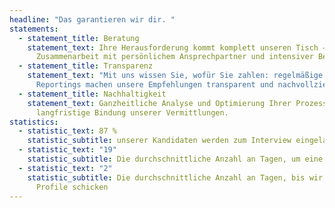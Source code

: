 ```yaml
---
headline: "Das garantieren wir dir. "
statements:
  - statement_title: Beratung
    statement_text: Ihre Herausforderung kommt komplett unseren Tisch – enge
      Zusammenarbeit mit persönlichem Ansprechpartner und intensiver Beratung.
  - statement_title: Transparenz
    statement_text: "Mit uns wissen Sie, wofür Sie zahlen: regelmäßige Meetings und
      Reportings machen unsere Empfehlungen transparent und nachvollziehbar."
  - statement_title: Nachhaltigkeit
    statement_text: Ganzheitliche Analyse und Optimierung Ihrer Prozesse für eine
      langfristige Bindung unserer Vermittlungen.
statistics:
  - statistic_text: 87 %
    statistic_subtitle: unserer Kandidaten werden zum Interview eingeladen
  - statistic_text: "19"
    statistic_subtitle: Die durchschnittliche Anzahl an Tagen, um eine Position zu besetzten
  - statistic_text: "2"
    statistic_subtitle: Die durchschnittliche Anzahl an Tagen, bis wir die ersten 3
      Profile schicken
---
```

